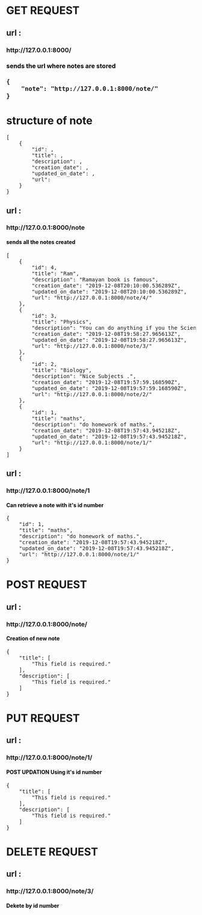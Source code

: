 <h1>GET REQUEST</h1>


<h2>url :</h2><h3>http://127.0.0.1:8000/<h3>                <mark><h4>sends the url where notes are stored</h4></mark>
<pre>{
    "note": "http://127.0.0.1:8000/note/"
}</pre>




<h1>structure of note</h1>
<pre>[
    {
        "id": ,
        "title": ,
        "description": ,
        "creation_date": ,
        "updated_on_date": ,
        "url": 
    }
}</pre>




<h2>url :</h2><h3>http://127.0.0.1:8000/note</h3>      <mark><h4>sends all the notes created</h4></mark>
<pre>[
    {
        "id": 4,
        "title": "Ram",
        "description": "Ramayan book is famous",
        "creation_date": "2019-12-08T20:10:00.536289Z",
        "updated_on_date": "2019-12-08T20:10:00.536289Z",
        "url": "http://127.0.0.1:8000/note/4/"
    },
    {
        "id": 3,
        "title": "Physics",
        "description": "You can do anything if you the Science behind it.",
        "creation_date": "2019-12-08T19:58:27.965613Z",
        "updated_on_date": "2019-12-08T19:58:27.965613Z",
        "url": "http://127.0.0.1:8000/note/3/"
    },
    {
        "id": 2,
        "title": "Biology",
        "description": "Nice Subjects .",
        "creation_date": "2019-12-08T19:57:59.168590Z",
        "updated_on_date": "2019-12-08T19:57:59.168590Z",
        "url": "http://127.0.0.1:8000/note/2/"
    },
    {
        "id": 1,
        "title": "maths",
        "description": "do homework of maths.",
        "creation_date": "2019-12-08T19:57:43.945218Z",
        "updated_on_date": "2019-12-08T19:57:43.945218Z",
        "url": "http://127.0.0.1:8000/note/1/"
    }
]</pre>






<h2>url :</h2><h3>http://127.0.0.1:8000/note/1</h3>        <mark><h4>Can retrieve a note with it's id number</h4></mark>
<pre>{
    "id": 1,
    "title": "maths",
    "description": "do homework of maths.",
    "creation_date": "2019-12-08T19:57:43.945218Z",
    "updated_on_date": "2019-12-08T19:57:43.945218Z",
    "url": "http://127.0.0.1:8000/note/1/"
}</pre>



<h1>POST REQUEST</h1>

<h2>url :</h2><h3>http://127.0.0.1:8000/note/</h3>          <mark><h4>Creation of new note</h4></mark>
<pre>{
    "title": [
        "This field is required."
    ],
    "description": [
        "This field is required."
    ]
}</pre>



<h1>PUT REQUEST</h1>
<h2>url :</h2><h3>http://127.0.0.1:8000/note/1/</h3>          <mark><h4>POST UPDATION Using it's id number</h4></mark>
<pre>{
    "title": [
        "This field is required."
    ],
    "description": [
        "This field is required."
    ]
}</pre>

<h1>DELETE REQUEST</h1>
<h2>url :</h2><h3>http://127.0.0.1:8000/note/3/</h3>         <mark><h4>Dekete by id number</h4></mark>


